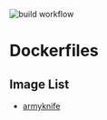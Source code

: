 ![build workflow](https://github.com/ogontaro/debug-container/actions/workflows/build-and-push.yml/badge.svg)

# Dockerfiles

## Image List
- [armyknife](./armyknife)
